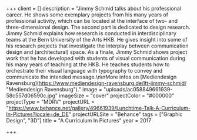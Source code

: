 +++
client = []
description = "Jimmy Schmid talks about his professional career. He shows some exemplary projects from his many years of professional activity, which can be located at the interface of two- and three-dimensional design. The second part is dedicated to design research. Jimmy Schmid explains how research is conducted in interdisciplinary teams at the Bern University of the Arts HKB. He gives insight into some of his research projects that investigate the interplay between communication design and (architectural) space. As a finale, Jimmy Schmid shows project work that he has developed with students of visual communication during his many years of teaching at the HKB. He teaches students how to orchestrate their visual language with typography to convey and communicate the intended message.\n\nMore infos on [Mediendesign Ravensburg](https://www.mediendesign-ravensburg.de/ltt-jimmy-schmid/ \"Mediendesign Ravensburg\")."
image = "uploads/ac058849661939-58c557d06590c.jpg"
imageSize = "cover"
projectColor = "#000000"
projectType = "MDRV"
projectURL = "https://www.behance.net/gallery/49661939/Lunchtime-Talk-A-Curriculum-In-Pictures?locale=de_DE"
projectURLSite = "Behance"
tags = ["Graphic Design", "3D"]
title = "A Curriculum In Pictures"
year = 2017

+++
